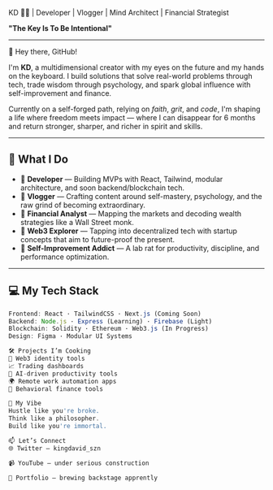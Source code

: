 KD 👑👑 | Developer | Vlogger | Mind Architect | Financial Strategist

**"The Key Is To Be Intentional"**

---

👋 Hey there, GitHub!

I'm **KD**, a multidimensional creator with my eyes on the future and my hands on the keyboard. I build solutions that solve real-world problems through tech, trade wisdom through psychology, and spark global influence with self-improvement and finance.

Currently on a self-forged path, relying on *faith*, *grit*, and *code*, I'm shaping a life where freedom meets impact — where I can disappear for 6 months and return stronger, sharper, and richer in spirit and skills.

---

## 🧠 What I Do

- 🎯 **Developer** — Building MVPs with React, Tailwind, modular architecture, and soon backend/blockchain tech.
- 🎥 **Vlogger** — Crafting content around self-mastery, psychology, and the raw grind of becoming extraordinary.
- 💸 **Financial Analyst** — Mapping the markets and decoding wealth strategies like a Wall Street monk.
- 🔮 **Web3 Explorer** — Tapping into decentralized tech with startup concepts that aim to future-proof the present.
- 🧪 **Self-Improvement Addict** — A lab rat for productivity, discipline, and performance optimization.

---

## 💻 My Tech Stack

```ts
Frontend: React · TailwindCSS · Next.js (Coming Soon)
Backend: Node.js · Express (Learning) · Firebase (Light)
Blockchain: Solidity · Ethereum · Web3.js (In Progress)
Design: Figma · Modular UI Systems

🛠️ Projects I’m Cooking
🔐 Web3 identity tools
📈 Trading dashboards
🤖 AI-driven productivity tools
🌍 Remote work automation apps
🧠 Behavioral finance tools

📜 My Vibe
Hustle like you're broke.
Think like a philosopher.
Build like you're immortal.

📫 Let’s Connect
🌐 Twitter — kingdavid_szn

📹 YouTube — under serious construction 

💼 Portfolio — brewing backstage apprently


